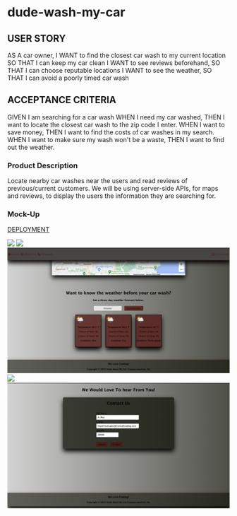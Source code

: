 # dude-wash-my-car

## USER STORY
AS A car owner, I WANT to find the closest car wash to my current location
SO THAT I can keep my car clean
I WANT to see reviews beforehand, SO THAT I can choose reputable locations
I WANT to see the weather, SO THAT I can avoid a poorly timed car wash


## ACCEPTANCE CRITERIA 
GIVEN I am searching for a car wash
WHEN I need my car washed,
THEN I want to locate the closest car wash to the zip code I enter.
WHEN I want to save money,
THEN I want to find the costs of car washes in my search.
WHEN I want to make sure my wash won't be a waste, 
THEN I want to find out the weather. 


### Product Description
Locate nearby car washes near the users and read reviews of previous/current customers. We will be using server-side APIs, for maps and reviews, to display the users the information they 
are searching for. 

### Mock-Up
<a href="https://sumnerfrank.github.io/dude-wash-my-car/" target="_blank">DEPLOYMENT</a>

<img src="assets/images/Screenshot 2023-01-03 at 9.36.45 PM.png">
<img src="assets/images/Screenshot 2023-01-03 at 9.37.08 PM.png">
<img src="assets/images/Screenshot 2023-01-03 at 9.37.36 PM.png">
<img src="assets/images/Screenshot 2023-01-03 at 9.37.59 PM.png">
<img src="assets/images/Screenshot 2023-01-03 at 9.39.38 PM.png">
